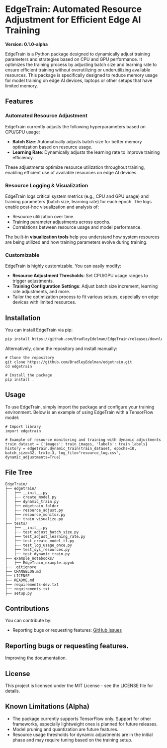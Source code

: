 # EdgeTrain: Automated Resource Adjustment for Efficient Edge AI Training  
**Version: 0.1.0-alpha**

EdgeTrain is a Python package designed to dynamically adjust training parameters and strategies based on CPU and GPU performance. It optimizes the training process by adjusting batch size and learning rate to ensure efficient training without overutilizing or underutilizing available resources. This package is specifically designed to reduce memory usage for model training on edge AI devices, laptops or other setups that have limited memory.  

## Features

### Automated Resource Adjustment
EdgeTrain currently adjusts the following hyperparameters based on CPU/GPU usage:
- **Batch Size**: Automatically adjusts batch size for better memory optimization based on resource usage.
- **Learning Rate**: Dynamically adjusts the learning rate to improve training efficiency.

These adjustments optimize resource utilization throughout training, enabling efficient use of available resources on edge AI devices.

### Resource Logging & Visualization
EdgeTrain logs critical system metrics (e.g., CPU and GPU usage) and training parameters (batch size, learning rate) for each epoch. The logs enable post-hoc visualization and analysis of:
- Resource utilization over time.
- Training parameter adjustments across epochs.
- Correlations between resource usage and model performance.
  
The built-in **visualization tools** help you understand how system resources are being utilized and how training parameters evolve during training.

### Customizable
EdgeTrain is highly customizable. You can easily modify:
- **Resource Adjustment Thresholds**: Set CPU/GPU usage ranges to trigger adjustments.
- **Training Configuration Settings**: Adjust batch size increment, learning rate adjustments, and more.
- Tailor the optimization process to fit various setups, especially on edge devices with limited resources.

## Installation
You can install EdgeTrain via pip:

```bash
pip install https://github.com/BradleyEdelman/EdgeTrain/releases/download/v0.1.0-alpha/edgetrain-0.1.0a0.tar.gz
```

Alternatively, clone the repository and install manually:

```
# Clone the repository
git clone https://github.com/BradleyEdelman/edgetrain.git
cd edgetrain

# Install the package
pip install .
```

## Usage
To use EdgeTrain, simply import the package and configure your training environment. Below is an example of using EdgeTrain with a TensorFlow model:
```
# Import library
import edgetrain

# Example of resource monitoring and training with dynamic adjustments
train_dataset = {'images': train_images, 'labels': train_labels}
history = edgetrain.dynamic_train(train_dataset, epochs=10, batch_size=32, lr=1e-3, log_file="resource_log.csv", dynamic_adjustments=True)
```

## File Tree
```
EdgeTrain/
├── edgetrain/
│   ├── __init__.py
│   ├── create_model.py
│   ├── dynamic_train.py
│   ├── edgetrain_folder
│   ├── resource_adjust.py
│   ├── resource_monitor.py
│   ├── train_visualize.py
├── tests/
│   ├── __init__.py
│   ├── test_adjust_batch_size.py
│   ├── test_adjust_learning_rate.py
│   ├── test_create_model_tf.py
│   ├── test_log_usage_once.py
│   ├── test_sys_resources.py
│   ├── test_dynamic_train.py
├── example_notebooks/
│   ├── EdgeTrain_example.ipynb
├── .gitignore
├── CHANGELOG.md
├── LICENSE
├── README.md
├── requirements-dev.txt
├── requirements.txt
├── setup.py
```

## Contributions
You can contribute by:
- Reporting bugs or requesting features: [GitHub Issues](https://github.com/BradleyEdelman/edgetrain/issues)

## Reporting bugs or requesting features.
Improving the documentation.

## License
This project is licensed under the MIT License - see the LICENSE file for details.

## Known Limitations (Alpha)
- The package currently supports TensorFlow only. Support for other frameworks, especially lightweight ones is planned for future releases.
- Model pruning and quantization are future features.
- Resource usage thresholds for dynamic adjustments are in the initial phase and may require tuning based on the training setup.

